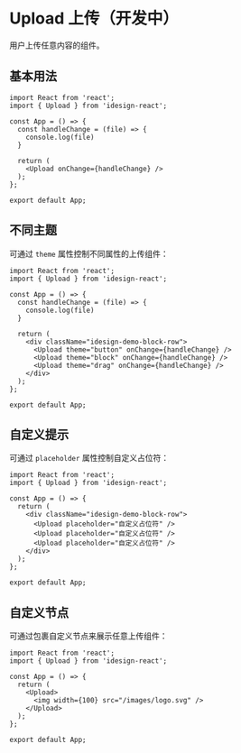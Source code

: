 # Upload 上传（开发中）

用户上传任意内容的组件。

## 基本用法

```tsx
import React from 'react';
import { Upload } from 'idesign-react';

const App = () => {
  const handleChange = (file) => {
    console.log(file)
  }

  return (
    <Upload onChange={handleChange} />
  );
};

export default App;
```

## 不同主题

可通过 `theme` 属性控制不同属性的上传组件：

```tsx
import React from 'react';
import { Upload } from 'idesign-react';

const App = () => {
  const handleChange = (file) => {
    console.log(file)
  }

  return (
    <div className="idesign-demo-block-row">
      <Upload theme="button" onChange={handleChange} />
      <Upload theme="block" onChange={handleChange} />
      <Upload theme="drag" onChange={handleChange} />
    </div>
  );
};

export default App;
```

## 自定义提示

可通过 `placeholder` 属性控制自定义占位符：

```tsx
import React from 'react';
import { Upload } from 'idesign-react';

const App = () => {
  return (
    <div className="idesign-demo-block-row">
      <Upload placeholder="自定义占位符" />
      <Upload placeholder="自定义占位符" />
      <Upload placeholder="自定义占位符" />
    </div>
  );
};

export default App;
```

## 自定义节点

可通过包裹自定义节点来展示任意上传组件：

```tsx
import React from 'react';
import { Upload } from 'idesign-react';

const App = () => {
  return (
    <Upload>
      <img width={100} src="/images/logo.svg" />
    </Upload>
  );
};

export default App;
```

<API />
